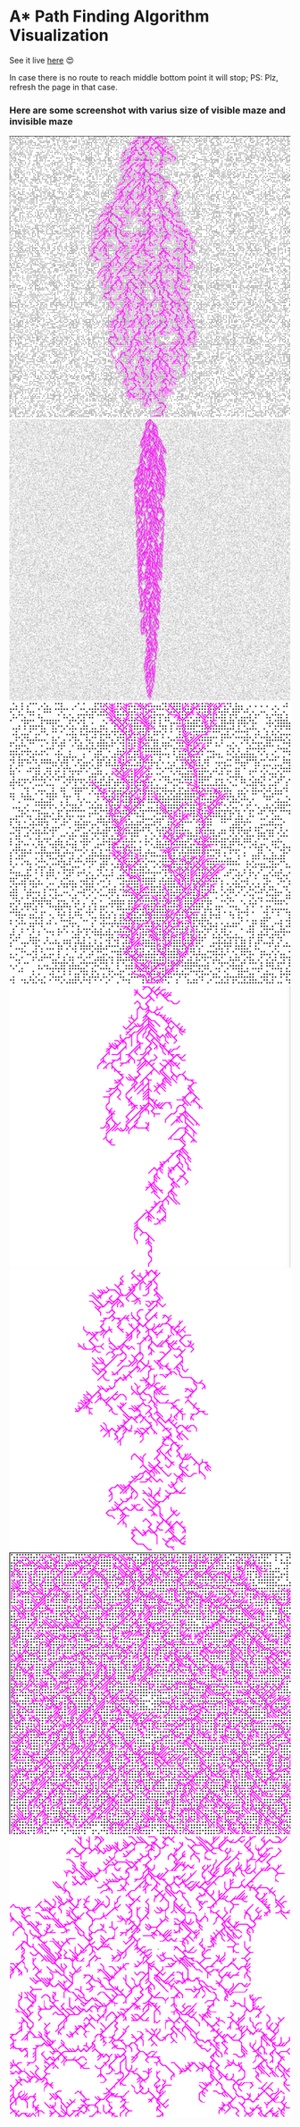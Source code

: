 # A\* Path Finding Algorithm Visualization

See it live [here](https://amishranpariya.github.io/A_star_algorithm_visualization/) 😍

In case there is no route to reach middle bottom point it will stop; PS: Plz, refresh the page in that case.

<!-- Videos uploaded on youtube : [LinkToYoutube]() -->

### Here are some screenshot with varius size of visible maze and invisible maze

<!-- ![demo image](./astar.png) -->

![demo image](./astar2.png)
![demo image](./astar3.png)
![demo image](./astar7.png)
![demo image](./astar1.png)
![demo image](./astar5.png)
![demo image](./astar4.png)
![demo image](./astar6.png)
